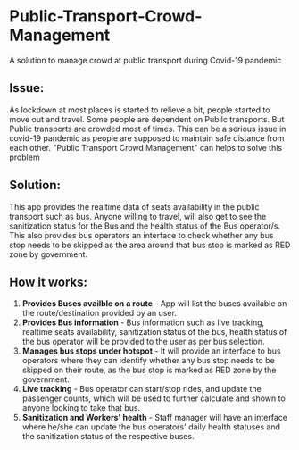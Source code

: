 # Public-Transport-Crowd-Management
A solution to manage crowd at public transport during Covid-19 pandemic

## Issue:
As lockdown at most places is started to relieve a bit, people started to move out and travel. Some people are dependent on Pubilc transports. But Public transports are crowded most of times. This can be a serious issue in covid-19 pandemic as people are supposed to maintain safe distance from each other. "Public Transport Crowd Management" can helps to solve this problem

## Solution: 
This app provides the realtime data of seats availability in the public transport such as bus. Anyone willing to travel, will also get to see the sanitization status for the Bus and the health status of the Bus operator/s. This also provides bus operators an interface to check whether any bus stop needs to be skipped as the area around that bus stop is marked as RED zone by government.

## How it works: 
1. **Provides Buses availble on a route** - App will list the buses available on the route/destination provided by an user.
2. **Provides Bus information** - Bus information such as live tracking, realtime seats availability, sanitization status of the bus, health status of the bus operator will be provided to the user as per bus selection.
3. **Manages bus stops under hotspot** - It will provide an interface to bus operators where they can identify whether any bus stop needs to be skipped on their route, as the bus stop is marked as RED zone by the government.
4. **Live tracking** - Bus operator can start/stop rides, and update the passenger counts, which will be used to further calculate and shown to anyone looking to take that bus.
5. **Sanitization and Workers' health** - Staff manager will have an interface where he/she can update the bus operators' daily health statuses and the sanitization status of the respective buses.
